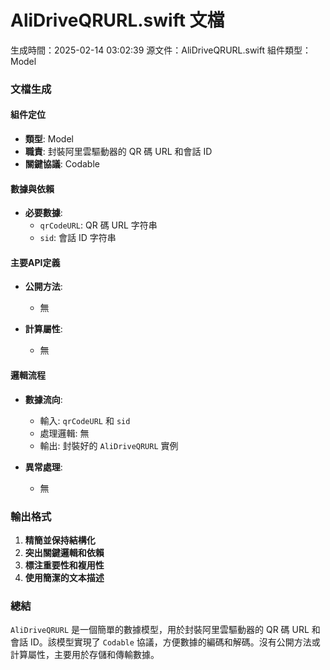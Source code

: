 # AliDriveQRURL.swift 文檔
生成時間：2025-02-14 03:02:39
源文件：AliDriveQRURL.swift
組件類型：Model

### 文檔生成

#### 組件定位
- **類型**: Model
- **職責**: 封裝阿里雲驅動器的 QR 碼 URL 和會話 ID
- **關鍵協議**: Codable

#### 數據與依賴
- **必要數據**:
  - `qrCodeURL`: QR 碼 URL 字符串
  - `sid`: 會話 ID 字符串

#### 主要API定義
- **公開方法**:
  - 無

- **計算屬性**:
  - 無

#### 邏輯流程
- **數據流向**: 
  - 輸入: `qrCodeURL` 和 `sid`
  - 處理邏輯: 無
  - 輸出: 封裝好的 `AliDriveQRURL` 實例

- **異常處理**:
  - 無

### 輸出格式
1. **精簡並保持結構化**
2. **突出關鍵邏輯和依賴**
3. **標注重要性和複用性**
4. **使用簡潔的文本描述**

### 總結
`AliDriveQRURL` 是一個簡單的數據模型，用於封裝阿里雲驅動器的 QR 碼 URL 和會話 ID。該模型實現了 `Codable` 協議，方便數據的編碼和解碼。沒有公開方法或計算屬性，主要用於存儲和傳輸數據。
